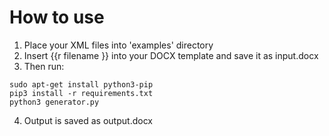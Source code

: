 # How to use
1. Place your XML files into 'examples' directory
2. Insert {{r filename }} into your DOCX template and save it as input.docx
3. Then run:
```
sudo apt-get install python3-pip
pip3 install -r requirements.txt
python3 generator.py
```
4. Output is saved as output.docx
